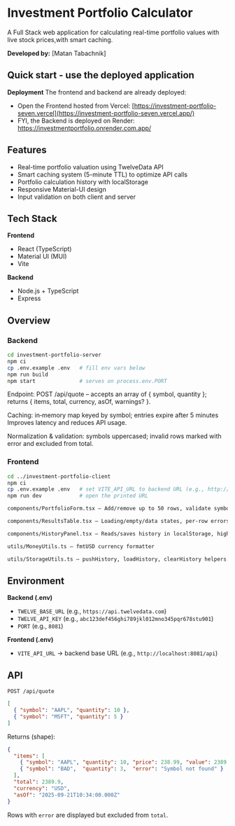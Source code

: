 # Investment Portfolio Calculator
A Full Stack web application for calculating real-time portfolio values with live stock prices,with smart caching.

**Developed by:** [Matan Tabachnik]

## Quick start - use the deployed application
**Deployment**
The frontend and backend are already deployed:
* Open the Frontend hosted from Vercel: [https://investment-portfolio-seven.vercel](https://investment-portfolio-seven.vercel.app/)
* FYI, the Backend is deployed on Render: https://investmentportfolio.onrender.com.app/

## Features
- Real-time portfolio valuation using TwelveData API
- Smart caching system (5-minute TTL) to optimize API calls
- Portfolio calculation history with localStorage
- Responsive Material-UI design
- Input validation on both client and server

## Tech Stack
**Frontend**
* React (TypeScript)
* Material UI (MUI)
* Vite 

**Backend**
* Node.js + TypeScript
* Express


## Overview

### Backend
```bash
cd investment-portfolio-server
npm ci
cp .env.example .env   # fill env vars below
npm run build
npm start              # serves on process.env.PORT
```

Endpoint: POST /api/quote – accepts an array of { symbol, quantity }; returns { items, total, currency, asOf, warnings? }.

Caching: in‑memory map keyed by symbol; entries expire after 5 minutes Improves latency and reduces API usage.

Normalization & validation: symbols uppercased; invalid rows marked with error and excluded from total.

### Frontend
```bash
cd ../investment-portfolio-client
npm ci
cp .env.example .env   # set VITE_API_URL to backend URL (e.g., http://localhost:8081/api)
npm run dev            # open the printed URL

components/PortfolioForm.tsx – Add/remove up to 50 rows, validate symbol and quantity, normalize (symbol.trim().toUpperCase(), positive integer quantity).

components/ResultsTable.tsx – Loading/empty/data states, per‑row errors via ErrorDisplay, total computed from valid rows only.

components/HistoryPanel.tsx – Reads/saves history in localStorage, highlights latest run, supports “Clear”.

utils/MoneyUtils.ts – fmtUSD currency formatter 

utils/StorageUtils.ts – pushHistory, loadHistory, clearHistory helpers.
```

## Environment
**Backend (.env)**
* `TWELVE_BASE_URL` (e.g., `https://api.twelvedata.com`)
* `TWELVE_API_KEY` (e.g., `abc123def456ghi789jkl012mno345pqr678stu901`)
* `PORT` (e.g., `8081`)

**Frontend (.env)**
* `VITE_API_URL` → backend base URL (e.g., `http://localhost:8081/api`)

## API 
`POST /api/quote`
```json
[
  { "symbol": "AAPL", "quantity": 10 },
  { "symbol": "MSFT", "quantity": 5 }
]
```

Returns (shape):
```json
{
  "items": [
    { "symbol": "AAPL", "quantity": 10, "price": 238.99, "value": 2389.9 },
    { "symbol": "BAD",  "quantity": 3,  "error": "Symbol not found" }
  ],
  "total": 2389.9,
  "currency": "USD",
  "asOf": "2025-09-21T10:34:00.000Z"
}
```

Rows with `error` are displayed but excluded from `total`.
